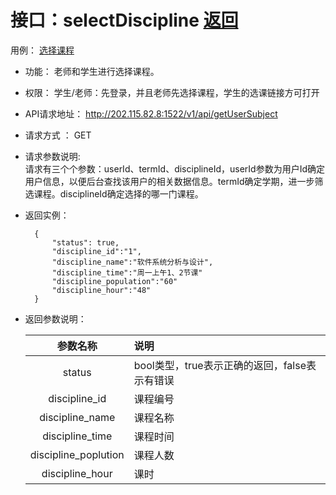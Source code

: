 # 接口：selectDiscipline  [返回](../README.md)
用例： [选择课程](../用例/选择课程.md)
- 功能：
    老师和学生进行选择课程。   
  
 - 权限：
     学生/老师：先登录，并且老师先选择课程，学生的选课链接方可打开
    
- API请求地址： 
    http://202.115.82.8:1522/v1/api/getUserSubject

- 请求方式 ：
    GET  

- 请求参数说明:        
    请求有三个个参数：userId、termId、disciplineId，userId参数为用户Id确定用户信息，以便后台查找该用户的相关数据信息。termId确定学期，进一步筛选课程。disciplineId确定选择的哪一门课程。
    
- 返回实例：

        {
            "status": true,
            "discipline_id":"1",
            "discipline_name":"软件系统分析与设计",
            "discipline_time":"周一上午1、2节课"
            "discipline_population":"60"
            "discipline_hour":"48"
        }
  
- 返回参数说明：    
 
  |参数名称|说明|
  |:---------:|:--------------------------------------------------------|      
  |status|bool类型，true表示正确的返回，false表示有错误|
  |discipline_id|课程编号|
  |discipline_name|课程名称|
  |discipline_time|课程时间|
  |discipline_poplution|课程人数|
  |discipline_hour|课时|